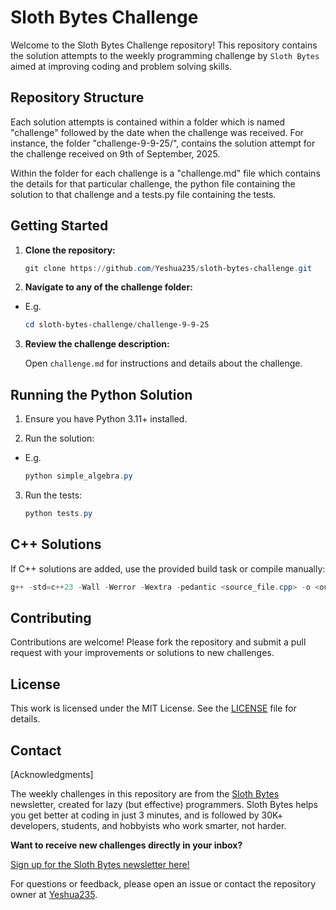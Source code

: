 # Sloth Bytes Challenge

Welcome to the Sloth Bytes Challenge repository! This repository contains the solution attempts to the weekly programming challenge by ```Sloth Bytes``` aimed at improving coding  and problem solving skills.


## Repository Structure

Each solution attempts is contained within a folder which is named "challenge" followed by the date when the challenge was received. For instance, the folder "challenge-9-9-25/", contains the solution attempt for the challenge received on 9th of September, 2025.

Within the folder for each challenge is a "challenge.md" file which contains the details for that particular challenge, the python file containing the solution to that challenge and a tests.py file containing the tests.


## Getting Started

1. **Clone the repository:**
   ```powershell
   git clone https://github.com/Yeshua235/sloth-bytes-challenge.git
   ```
2. **Navigate to any of the challenge folder:**

- E.g.
   ```powershell
   cd sloth-bytes-challenge/challenge-9-9-25
   ```
3. **Review the challenge description:**

   Open `challenge.md` for instructions and details about the challenge.

## Running the Python Solution

1. Ensure you have Python 3.11+ installed.

2. Run the solution:

- E.g.
   ```powershell
   python simple_algebra.py
   ```
3. Run the tests:
   ```powershell
   python tests.py
   ```

## C++ Solutions
If C++ solutions are added, use the provided build task or compile manually:
```powershell
g++ -std=c++23 -Wall -Werror -Wextra -pedantic <source_file.cpp> -o <output_file>
```

## Contributing

Contributions are welcome! Please fork the repository and submit a pull request with your improvements or solutions to new challenges.

## License

This work is licensed under the MIT License. See the [LICENSE](LICENSE) file for details.

## Contact
[Acknowledgments]


The weekly challenges in this repository are from the [Sloth Bytes](https://slothbytes.beehiiv.com/) newsletter, created for lazy (but effective) programmers. Sloth Bytes helps you get better at coding in just 3 minutes, and is followed by 30K+ developers, students, and hobbyists who work smarter, not harder.

**Want to receive new challenges directly in your inbox?**

[Sign up for the Sloth Bytes newsletter here!](https://slothbytes.beehiiv.com/)

For questions or feedback, please open an issue or contact the repository owner at [Yeshua235](https://github.com/Yeshua235).
